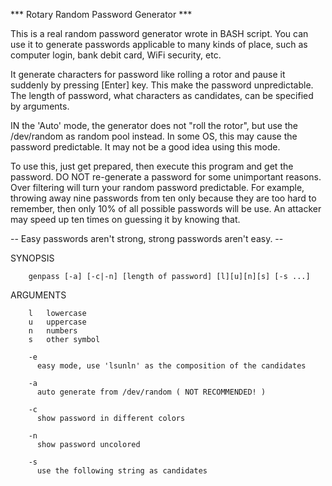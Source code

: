 *** Rotary Random Password Generator ***

  This is a real random password generator wrote in BASH script.  You can use it to generate passwords applicable to many kinds of place, such as computer login, bank debit card, WiFi security, etc. 

  It generate characters for password like rolling a rotor and pause it suddenly by pressing [Enter] key.  This make the password unpredictable.  The length of password, what characters as candidates, can be specified by arguments.

  IN the 'Auto' mode, the generator does not "roll the rotor", but use the /dev/random as random pool instead.  In some OS, this may cause the password predictable.  It may not be a good idea using this mode.

  To use this, just get prepared, then execute this program and get the password.  DO NOT re-generate a password for some unimportant reasons. Over filtering will turn your random password predictable.  For example, throwing away nine passwords from ten only because they are too hard to remember, then only 10% of all possible passwords will be use.  An attacker may speed up ten times on guessing it by knowing that.

 -- Easy passwords aren't strong, strong passwords aren't easy. --

SYNOPSIS

        genpass [-a] [-c|-n] [length of password] [l][u][n][s] [-s ...]

ARGUMENTS

        l   lowercase   
        u   uppercase
        n   numbers
        s   other symbol

        -e
          easy mode, use 'lsunln' as the composition of the candidates

        -a
          auto generate from /dev/random ( NOT RECOMMENDED! )

        -c
          show password in different colors

        -n
          show password uncolored

        -s
          use the following string as candidates

